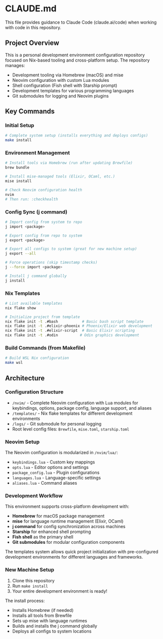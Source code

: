 # CLAUDE.md

This file provides guidance to Claude Code (claude.ai/code) when working with code in this repository.

## Project Overview

This is a personal development environment configuration repository focused on Nix-based tooling and cross-platform setup. The repository manages:

- Development tooling via Homebrew (macOS) and mise
- Neovim configuration with custom Lua modules
- Shell configuration (Fish shell with Starship prompt)
- Development templates for various programming languages
- Git submodules for logging and Neovim plugins

## Key Commands

### Initial Setup
```bash
# Complete system setup (installs everything and deploys configs)
make install
```

### Environment Management
```bash
# Install tools via Homebrew (run after updating Brewfile)
brew bundle

# Install mise-managed tools (Elixir, OCaml, etc.)
mise install

# Check Neovim configuration health
nvim
# Then run: :checkhealth
```

### Config Sync (j command)
```bash
# Import config from system to repo
j import <package>

# Export config from repo to system
j export <package>

# Export all configs to system (great for new machine setup)
j export --all

# Force operations (skip timestamp checks)
j --force import <package>

# Install j command globally
j install
```

### Nix Templates
```bash
# List available templates
nix flake show

# Initialize project from template
nix flake init -t .#bash           # Basic bash script template
nix flake init -t .#elixir-phoenix # Phoenix/Elixir web development
nix flake init -t .#elixir-script  # Basic Elixir scripting
nix flake init -t .#odin          # Odin graphics development
```

### Build Commands (from Makefile)
```bash
# Build WSL Nix configuration
make wsl
```

## Architecture

### Configuration Structure
- `/nvim/` - Complete Neovim configuration with Lua modules for keybindings, options, package config, language support, and aliases
- `/templates/` - Nix flake templates for different development environments
- `/logs/` - Git submodule for personal logging
- Root level config files: `Brewfile`, `mise.toml`, `starship.toml`

### Neovim Setup
The Neovim configuration is modularized in `/nvim/lua/`:
- `keybindings.lua` - Custom key mappings
- `opts.lua` - Editor options and settings  
- `package_config.lua` - Plugin configurations
- `languages.lua` - Language-specific settings
- `aliases.lua` - Command aliases

### Development Workflow
This environment supports cross-platform development with:
- **Homebrew** for macOS package management  
- **mise** for language runtime management (Elixir, OCaml)
- **j command** for config synchronization across machines
- **Starship** for enhanced shell prompting
- **Fish shell** as the primary shell
- **Git submodules** for modular configuration components

The templates system allows quick project initialization with pre-configured development environments for different languages and frameworks.

### New Machine Setup
1. Clone this repository
2. Run `make install` 
3. Your entire development environment is ready!

The install process:
- Installs Homebrew (if needed)
- Installs all tools from Brewfile
- Sets up mise with language runtimes
- Builds and installs the j command globally
- Deploys all configs to system locations